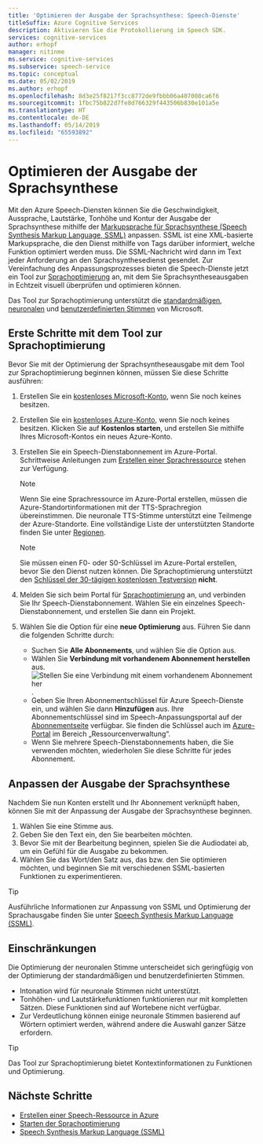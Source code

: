 ```yaml
---
title: 'Optimieren der Ausgabe der Sprachsynthese: Speech-Dienste'
titleSuffix: Azure Cognitive Services
description: Aktivieren Sie die Protokollierung im Speech SDK.
services: cognitive-services
author: erhopf
manager: nitinme
ms.service: cognitive-services
ms.subservice: speech-service
ms.topic: conceptual
ms.date: 05/02/2019
ms.author: erhopf
ms.openlocfilehash: 8d3e25f8217f3cc8772de9fbbb06a407008ca6f6
ms.sourcegitcommit: 1fbc75b822d7fe8d766329f443506b830e101a5e
ms.translationtype: HT
ms.contentlocale: de-DE
ms.lasthandoff: 05/14/2019
ms.locfileid: "65593892"
---
```

# <a name="fine-tune-text-to-speech-output"></a>Optimieren der Ausgabe der Sprachsynthese

Mit den Azure Speech-Diensten können Sie die Geschwindigkeit, Aussprache, Lautstärke, Tonhöhe und Kontur der Ausgabe der Sprachsynthese mithilfe der [Markupsprache für Sprachsynthese (Speech Synthesis Markup Language, SSML)](speech-synthesis-markup.md) anpassen. SSML ist eine XML-basierte Markupsprache, die den Dienst mithilfe von Tags darüber informiert, welche Funktion optimiert werden muss. Die SSML-Nachricht wird dann im Text jeder Anforderung an den Sprachsynthesedienst gesendet. Zur Vereinfachung des Anpassungsprozesses bieten die Speech-Dienste jetzt ein Tool zur [Sprachoptimierung](https://aka.ms/voicetuning) an, mit dem Sie Sprachsyntheseausgaben in Echtzeit visuell überprüfen und optimieren können.

Das Tool zur Sprachoptimierung unterstützt die [standardmäßigen](language-support.md#standard-voices), [neuronalen](language-support.md#text-to-speech) und [benutzerdefinierten Stimmen](how-to-customize-voice-font.md) von Microsoft.

## <a name="get-started-with-the-voice-tuning-tool"></a>Erste Schritte mit dem Tool zur Sprachoptimierung

Bevor Sie mit der Optimierung der Sprachsyntheseausgabe mit dem Tool zur Sprachoptimierung beginnen können, müssen Sie diese Schritte ausführen:

1. Erstellen Sie ein [kostenloses Microsoft-Konto](https://account.microsoft.com/account), wenn Sie noch keines besitzen.
2. Erstellen Sie ein [kostenloses Azure-Konto](https://azure.microsoft.com/free/), wenn Sie noch keines besitzen. Klicken Sie auf **Kostenlos starten**, und erstellen Sie mithilfe Ihres Microsoft-Kontos ein neues Azure-Konto.

3. Erstellen Sie ein Speech-Dienstabonnement im Azure-Portal. Schrittweise Anleitungen zum [Erstellen einer Sprachressource](https://docs.microsoft.com/azure/cognitive-services/speech-service/get-started#create-a-speech-resource-in-azure) stehen zur Verfügung.
   >[!NOTE]
   >Wenn Sie eine Sprachressource im Azure-Portal erstellen, müssen die Azure-Standortinformationen mit der TTS-Sprachregion übereinstimmen. Die neuronale TTS-Stimme unterstützt eine Teilmenge der Azure-Standorte. Eine vollständige Liste der unterstützten Standorte finden Sie unter [Regionen](regions.md#text-to-speech).

   >[!NOTE]
   >Sie müssen einen F0- oder S0-Schlüssel im Azure-Portal erstellen, bevor Sie den Dienst nutzen können. Die Sprachoptimierung unterstützt den [Schlüssel der 30-tägigen kostenlosen Testversion](https://docs.microsoft.com/azure/cognitive-services/speech-service/get-started?branch=release-build-cogserv-speech-services#free-trial) **nicht**.

4. Melden Sie sich beim Portal für [Sprachoptimierung](https://aka.ms/voicetuning) an, und verbinden Sie Ihr Speech-Dienstabonnement. Wählen Sie ein einzelnes Speech-Dienstabonnement, und erstellen Sie dann ein Projekt.
5. Wählen Sie die Option für eine **neue Optimierung** aus. Führen Sie dann die folgenden Schritte durch:

   * Suchen Sie **Alle Abonnements**, und wählen Sie die Option aus.  
   * Wählen Sie **Verbindung mit vorhandenem Abonnement herstellen** aus.  
     ![Stellen Sie eine Verbindung mit einem vorhandenem Abonnement her](./media/custom-voice/custom-voice-connect-subscription.png).
   * Geben Sie Ihren Abonnementschlüssel für Azure Speech-Dienste ein, und wählen Sie dann **Hinzufügen** aus. Ihre Abonnementschlüssel sind im Speech-Anpassungsportal auf der [Abonnementseite](https://go.microsoft.com/fwlink/?linkid=2090458) verfügbar. Sie finden die Schlüssel auch im [Azure-Portal](https://portal.azure.com/) im Bereich „Ressourcenverwaltung“.
   * Wenn Sie mehrere Speech-Dienstabonnements haben, die Sie verwenden möchten, wiederholen Sie diese Schritte für jedes Abonnement.

## <a name="customize-the-text-to-speech-output"></a>Anpassen der Ausgabe der Sprachsynthese

Nachdem Sie nun Konten erstellt und Ihr Abonnement verknüpft haben, können Sie mit der Anpassung der Ausgabe der Sprachsynthese beginnen.

1. Wählen Sie eine Stimme aus.
2. Geben Sie den Text ein, den Sie bearbeiten möchten.
3. Bevor Sie mit der Bearbeitung beginnen, spielen Sie die Audiodatei ab, um ein Gefühl für die Ausgabe zu bekommen.
4. Wählen Sie das Wort/den Satz aus, das bzw. den Sie optimieren möchten, und beginnen Sie mit verschiedenen SSML-basierten Funktionen zu experimentieren.

>[!TIP]
> Ausführliche Informationen zur Anpassung von SSML und Optimierung der Sprachausgabe finden Sie unter [Speech Synthesis Markup Language (SSML)](speech-synthesis-markup.md).

## <a name="limitations"></a>Einschränkungen

Die Optimierung der neuronalen Stimme unterscheidet sich geringfügig von der Optimierung der standardmäßigen und benutzerdefinierten Stimmen.

* Intonation wird für neuronale Stimmen nicht unterstützt.
* Tonhöhen- und Lautstärkefunktionen funktionieren nur mit kompletten Sätzen. Diese Funktionen sind auf Wortebene nicht verfügbar.
* Zur Verdeutlichung können einige neuronale Stimmen basierend auf Wörtern optimiert werden, während andere die Auswahl ganzer Sätze erfordern.

> [!TIP]
> Das Tool zur Sprachoptimierung bietet Kontextinformationen zu Funktionen und Optimierung.

## <a name="next-steps"></a>Nächste Schritte
* [Erstellen einer Speech-Ressource in Azure](https://docs.microsoft.com/azure/cognitive-services/speech-service/get-started#create-a-speech-resource-in-azure)
* [Starten der Sprachoptimierung](https://speech.microsoft.com/app.html#/VoiceTuning)
* [Speech Synthesis Markup Language (SSML)](speech-synthesis-markup.md)
